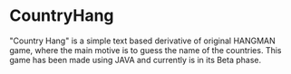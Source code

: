 # CountryHang
"Country Hang" is a simple text based derivative of original HANGMAN game, where the main motive is to guess the name of the countries.
This game has been made using JAVA and currently is in its Beta phase.
